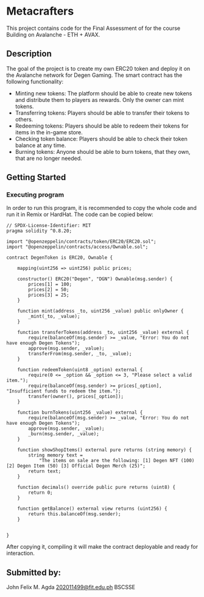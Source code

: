 # Metacrafters 

This project contains code for the Final Assessment of for the course Building on Avalanche - ETH + AVAX.

## Description

The goal of the project is to create my own ERC20 token and deploy it on the Avalanche network for Degen Gaming. The smart contract has the following functionality:

- Minting new tokens: The platform should be able to create new tokens and distribute them to players as rewards. Only the owner can mint tokens.
- Transferring tokens: Players should be able to transfer their tokens to others.
- Redeeming tokens: Players should be able to redeem their tokens for items in the in-game store.
- Checking token balance: Players should be able to check their token balance at any time.
- Burning tokens: Anyone should be able to burn tokens, that they own, that are no longer needed.

## Getting Started

### Executing program

In order to run this program, it is recommended to copy the whole code and run it in Remix or HardHat. The code can be copied below:

```
// SPDX-License-Identifier: MIT
pragma solidity ^0.8.20;

import "@openzeppelin/contracts/token/ERC20/ERC20.sol";
import "@openzeppelin/contracts/access/Ownable.sol";

contract DegenToken is ERC20, Ownable {

    mapping(uint256 => uint256) public prices;

    constructor() ERC20("Degen", "DGN") Ownable(msg.sender) {
        prices[1] = 100;
        prices[2] = 50;
        prices[3] = 25;
    }

    function mint(address _to, uint256 _value) public onlyOwner {
        _mint(_to, _value);
    }

    function transferTokens(address _to, uint256 _value) external {
        require(balanceOf(msg.sender) >= _value, "Error: You do not have enough Degen Tokens");
        approve(msg.sender, _value);
        transferFrom(msg.sender, _to, _value);
    }

    function redeemToken(uint8 _option) external {
        require(0 <= _option && _option <= 3, "Please select a valid item.");
        require(balanceOf(msg.sender) >= prices[_option], "Insufficient funds to redeem the item.");
        transfer(owner(), prices[_option]);
    }

    function burnTokens(uint256 _value) external {
        require(balanceOf(msg.sender) >= _value, "Error: You do not have enough Degen Tokens");
        approve(msg.sender, _value);
        _burn(msg.sender, _value);
    }

    function showShopItems() external pure returns (string memory) {
        string memory text =
            "The items on sale are the following: [1] Degen NFT (100) [2] Degen Item (50) [3] Official Degen Merch (25)";
        return text;
    }

    function decimals() override public pure returns (uint8) {
        return 0;
    }

    function getBalance() external view returns (uint256) {
        return this.balanceOf(msg.sender);
    }


}
```

After copying it, compiling it will make the contract deployable and ready for interaction.

## Submitted by:

John Felix M. Agda
202011499@fit.edu.ph
BSCSSE